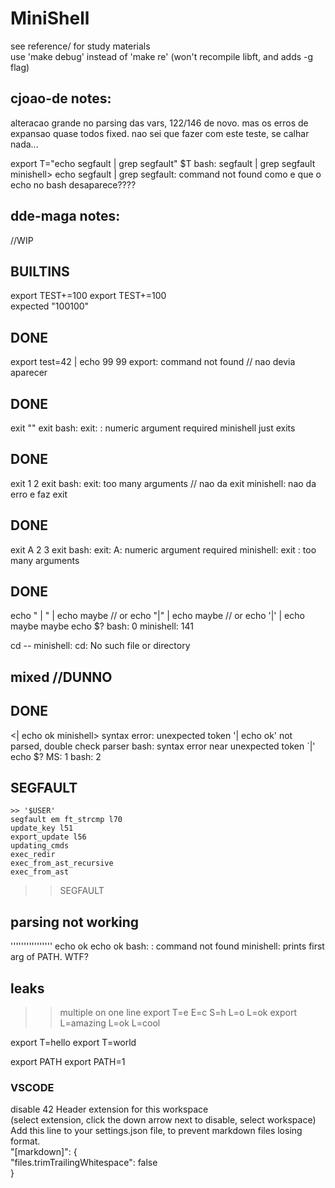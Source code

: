 # MiniShell

see reference/ for study materials   
use 'make debug' instead of 'make re' (won't recompile libft, and adds -g flag)   
   
   
## cjoao-de notes:
  alteracao grande no parsing das vars, 122/146 de novo.
  mas os erros de expansao quase todos fixed.
  nao sei que fazer com este teste, se calhar nada...
  
export T="echo segfault | grep segfault"
$T
bash: 
    segfault | grep segfault
minishell> 
    echo segfault | grep segfault: command not found
como e que o echo no bash desaparece????

## dde-maga notes:
  
//WIP
## BUILTINS
export TEST+=100
export TEST+=100  
    expected "100100"

## DONE
export test=42 | echo 99
99
export: command not found  // nao devia aparecer


## DONE
exit ""
exit
bash: exit: : numeric argument required
minishell just exits

## DONE
exit 1 2
exit
bash: exit: too many arguments // nao da exit
minishell: nao da erro e faz exit

## DONE
exit A 2 3
exit
bash: exit: A: numeric argument required
minishell: exit : too many arguments

## DONE
echo "         |       "  | echo maybe          // or
echo "|"  | echo maybe                          // or
echo '|'  | echo maybe
maybe
echo $?
bash: 0
minishell: 141

cd --
minishell: cd: No such file or directory


## mixed   //DUNNO
## DONE
<| echo ok
minishell>
 syntax error: unexpected token
'| echo ok' not parsed, double check parser
bash: syntax error near unexpected token `|'
echo $?
MS: 1
bash: 2

## SEGFAULT
    >> '$USER'
    segfault em ft_strcmp l70
    update_key l51
    export_update l56
    updating_cmds
    exec_redir
    exec_from_ast_recursive
    exec_from_ast
>> SEGFAULT


## parsing not working

 '''''''''''''''' echo ok
 echo ok
bash: : command not found
minishell: prints first arg of PATH. WTF?


## leaks
>> multiple on one line
export T=e E=c S=h L=o L=ok
export L=amazing L=ok L=cool

export T=hello
export T=world

export PATH
export PATH=1



### VSCODE
disable 42 Header extension for this workspace   
    (select extension, click the down arrow next to disable, select workspace)   
Add this line to your settings.json file, to prevent markdown files losing format.   
"[markdown]": {   
    "files.trimTrailingWhitespace": false   
}  
